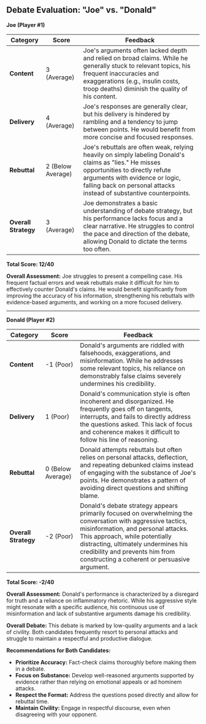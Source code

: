 ## Debate Evaluation: "Joe" vs. "Donald"

**Joe (Player #1)**

| Category | Score | Feedback |
|---|---|---|
| **Content** | 3 (Average) | Joe's arguments often lacked depth and relied on broad claims. While he generally stuck to relevant topics, his frequent inaccuracies and exaggerations (e.g., insulin costs, troop deaths) diminish the quality of his content.  |
| **Delivery** | 4 (Average) | Joe's responses are generally clear, but his delivery is hindered by rambling and a tendency to jump between points. He would benefit from more concise and focused responses. |
| **Rebuttal** | 2 (Below Average) | Joe's rebuttals are often weak, relying heavily on simply labeling Donald's claims as "lies." He misses opportunities to directly refute arguments with evidence or logic, falling back on personal attacks instead of substantive counterpoints. | 
| **Overall Strategy** | 3 (Average) | Joe demonstrates a basic understanding of debate strategy, but his performance lacks focus and a clear narrative. He struggles to control the pace and direction of the debate, allowing Donald to dictate the terms too often.  |

**Total Score: 12/40**

**Overall Assessment:** Joe struggles to present a compelling case. His frequent factual errors and weak rebuttals make it difficult for him to effectively counter Donald's claims. He would benefit significantly from improving the accuracy of his information, strengthening his rebuttals with evidence-based arguments, and working on a more focused delivery. 

---

**Donald (Player #2)**

| Category | Score | Feedback |
|---|---|---|
| **Content** | -1 (Poor) | Donald's arguments are riddled with falsehoods, exaggerations, and misinformation. While he addresses some relevant topics, his reliance on demonstrably false claims severely undermines his credibility.  |
| **Delivery** | 1 (Poor) | Donald's communication style is often incoherent and disorganized. He frequently goes off on tangents, interrupts, and fails to directly address the questions asked. This lack of focus and coherence makes it difficult to follow his line of reasoning. |
| **Rebuttal** | 0 (Below Average) |  Donald attempts rebuttals but often relies on personal attacks, deflection, and repeating debunked claims instead of engaging with the substance of Joe's points. He demonstrates a pattern of avoiding direct questions and shifting blame. |
| **Overall Strategy** |  -2 (Poor) | Donald's debate strategy appears primarily focused on overwhelming the conversation with aggressive tactics, misinformation, and personal attacks. This approach, while potentially distracting, ultimately undermines his credibility and prevents him from constructing a coherent or persuasive argument. |

**Total Score: -2/40**

**Overall Assessment:**  Donald's performance is characterized by a disregard for truth and a reliance on inflammatory rhetoric.  While his aggressive style might resonate with a specific audience, his continuous use of misinformation and lack of substantive arguments damage his credibility.  

**Overall Debate:** This debate is marked by low-quality arguments and a lack of civility.  Both candidates frequently resort to personal attacks and struggle to maintain a respectful and productive dialogue.

**Recommendations for Both Candidates:**

* **Prioritize Accuracy:** Fact-check claims thoroughly before making them in a debate. 
* **Focus on Substance:**  Develop well-reasoned arguments supported by evidence rather than relying on emotional appeals or ad hominem attacks. 
* **Respect the Format:**  Address the questions posed directly and allow for rebuttal time. 
* **Maintain Civility:**  Engage in respectful discourse, even when disagreeing with your opponent. 
